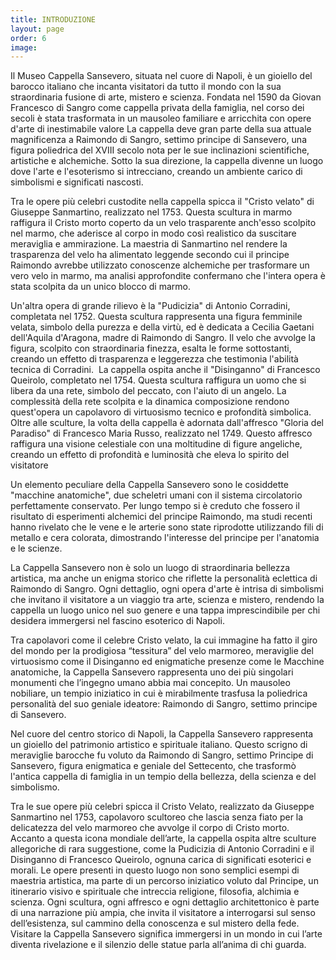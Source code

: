 ```yaml
---
title: INTRODUZIONE
layout: page
order: 6
image: 
---
```



Il Museo Cappella Sansevero, situata nel cuore di Napoli, è un gioiello del barocco italiano che incanta visitatori da tutto il mondo con la sua straordinaria fusione di arte, mistero e scienza. Fondata nel 1590 da Giovan Francesco di Sangro come cappella privata della famiglia, nel corso dei secoli è stata trasformata in un mausoleo familiare e arricchita con opere d'arte di inestimabile valore
La cappella deve gran parte della sua attuale magnificenza a Raimondo di Sangro, settimo principe di Sansevero, una figura poliedrica del XVIII secolo nota per le sue inclinazioni scientifiche, artistiche e alchemiche. Sotto la sua direzione, la cappella divenne un luogo dove l'arte e l'esoterismo si intrecciano, creando un ambiente carico di simbolismi e significati nascosti.

Tra le opere più celebri custodite nella cappella spicca il "Cristo velato" di Giuseppe Sanmartino, realizzato nel 1753. Questa scultura in marmo raffigura il Cristo morto coperto da un velo trasparente anch'esso scolpito nel marmo, che aderisce al corpo in modo così realistico da suscitare meraviglia e ammirazione. La maestria di Sanmartino nel rendere la trasparenza del velo ha alimentato leggende secondo cui il principe Raimondo avrebbe utilizzato conoscenze alchemiche per trasformare un vero velo in marmo, ma analisi approfondite confermano che l'intera opera è stata scolpita da un unico blocco di marmo. 

Un'altra opera di grande rilievo è la "Pudicizia" di Antonio Corradini, completata nel 1752. Questa scultura rappresenta una figura femminile velata, simbolo della purezza e della virtù, ed è dedicata a Cecilia Gaetani dell'Aquila d'Aragona, madre di Raimondo di Sangro. Il velo che avvolge la figura, scolpito con straordinaria finezza, esalta le forme sottostanti, creando un effetto di trasparenza e leggerezza che testimonia l'abilità tecnica di Corradini. ​
La cappella ospita anche il "Disinganno" di Francesco Queirolo, completato nel 1754. Questa scultura raffigura un uomo che si libera da una rete, simbolo del peccato, con l'aiuto di un angelo. La complessità della rete scolpita e la dinamica composizione rendono quest'opera un capolavoro di virtuosismo tecnico e profondità simbolica. ​
Oltre alle sculture, la volta della cappella è adornata dall'affresco "Gloria del Paradiso" di Francesco Maria Russo, realizzato nel 1749. Questo affresco raffigura una visione celestiale con una moltitudine di figure angeliche, creando un effetto di profondità e luminosità che eleva lo spirito del visitatore

Un elemento peculiare della Cappella Sansevero sono le cosiddette "macchine anatomiche", due scheletri umani con il sistema circolatorio perfettamente conservato. Per lungo tempo si è creduto che fossero il risultato di esperimenti alchemici del principe Raimondo, ma studi recenti hanno rivelato che le vene e le arterie sono state riprodotte utilizzando fili di metallo e cera colorata, dimostrando l'interesse del principe per l'anatomia e le scienze. ​

La Cappella Sansevero non è solo un luogo di straordinaria bellezza artistica, ma anche un enigma storico che riflette la personalità eclettica di Raimondo di Sangro. Ogni dettaglio, ogni opera d'arte è intrisa di simbolismi che invitano il visitatore a un viaggio tra arte, scienza e mistero, rendendo la cappella un luogo unico nel suo genere e una tappa imprescindibile per chi desidera immergersi nel fascino esoterico di Napoli.​

Tra capolavori come il celebre Cristo velato, la cui immagine ha fatto il giro del mondo per la prodigiosa “tessitura” del velo marmoreo, meraviglie del virtuosismo come il Disinganno ed enigmatiche presenze come le Macchine anatomiche, la Cappella Sansevero rappresenta uno dei più singolari monumenti che l’ingegno umano abbia mai concepito. Un mausoleo nobiliare, un tempio iniziatico in cui è mirabilmente trasfusa la poliedrica personalità del suo geniale ideatore: Raimondo di Sangro, settimo principe di Sansevero.

Nel cuore del centro storico di Napoli, la Cappella Sansevero rappresenta un gioiello del patrimonio artistico e spirituale italiano. Questo scrigno di meraviglie barocche fu voluto da Raimondo di Sangro, settimo Principe di Sansevero, figura enigmatica e geniale del Settecento, che trasformò l'antica cappella di famiglia in un tempio della bellezza, della scienza e del simbolismo.

Tra le sue opere più celebri spicca il Cristo Velato, realizzato da Giuseppe Sanmartino nel 1753, capolavoro scultoreo che lascia senza fiato per la delicatezza del velo marmoreo che avvolge il corpo di Cristo morto. Accanto a questa icona mondiale dell’arte, la cappella ospita altre sculture allegoriche di rara suggestione, come la Pudicizia di Antonio Corradini e il Disinganno di Francesco Queirolo, ognuna carica di significati esoterici e morali.
Le opere presenti in questo luogo non sono semplici esempi di maestria artistica, ma parte di un percorso iniziatico voluto dal Principe, un itinerario visivo e spirituale che intreccia religione, filosofia, alchimia e scienza. Ogni scultura, ogni affresco e ogni dettaglio architettonico è parte di una narrazione più ampia, che invita il visitatore a interrogarsi sul senso dell’esistenza, sul cammino della conoscenza e sul mistero della fede.
Visitare la Cappella Sansevero significa immergersi in un mondo in cui l’arte diventa rivelazione e il silenzio delle statue parla all’anima di chi guarda.
